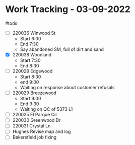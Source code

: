 # Work Tracking - 03-09-2022
#todo
- [ ] 220036 Winwood St
	- Start 6:00
	- End  7:30
	- Say abandoned SM, full of dirt and sand
- [x] 220038 Woodland
	- Start 7:30
	-  End 8:30
- [ ] 220028 Edgewood
	- Start 8:30
	- end 9:00
	- Waiting on response about customer refusals
- [ ] 220029 Breezewood
	- Start 9:00
	- End 9:30
	- Waiting on QC of 5373 L1
- [ ] 220025 El Parque Cir
- [ ] 220030 Greenwood Dr
- [ ] 220031 Crystal Ln
- [ ] Hughes Revise map and log
- [ ] Bakersfield job fixing
